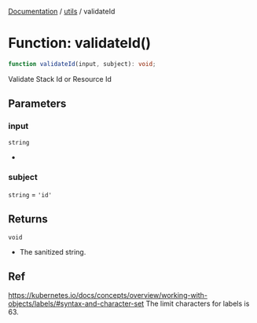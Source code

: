 [Documentation](../../index.md) / [utils](../index.md) / validateId

# Function: validateId()

```ts
function validateId(input, subject): void;
```

Validate Stack Id or Resource Id

## Parameters

### input

`string`

*

### subject

`string` = `'id'`

## Returns

`void`

- The sanitized string.

## Ref

https://kubernetes.io/docs/concepts/overview/working-with-objects/labels/#syntax-and-character-set
The limit characters for labels is 63.

